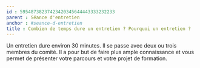 ```yaml
---
id : 59548738237423420345644443333232233
parent : Séance d'entretien
anchor : #seance-d-entretien
title : Combien de temps dure un entretien ? Pourquoi un entretien ?
---
```

Un entretien dure environ 30 minutes. Il se passe avec deux ou trois membres du comité. Il a pour but de faire plus ample connaissance et vous permet de présenter votre parcours et votre projet de formation.
